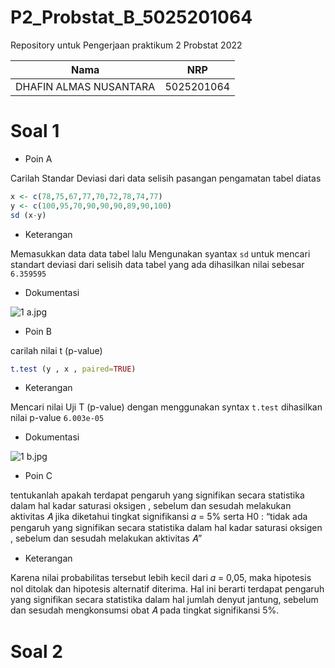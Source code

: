 # P2_Probstat_B_5025201064
Repository untuk Pengerjaan praktikum 2 Probstat 2022


| Nama | NRP |
| ------ | ------ |
| DHAFIN ALMAS NUSANTARA | 5025201064 |

# Soal 1

- Poin A

 Carilah Standar Deviasi dari data selisih pasangan pengamatan tabel diatas
 ```r
 x <- c(78,75,67,77,70,72,78,74,77)
y <- c(100,95,70,90,90,90,89,90,100)
sd (x-y)
 ```
 - Keterangan
 
 Memasukkan data data tabel lalu Mengunakan syantax `sd` untuk mencari standart deviasi dari selisih data tabel yang ada
 dihasilkan nilai sebesar `6.359595`
 
 - Dokumentasi
 
 ![1 a.jpg](https://drive.google.com/uc?export=view&id=1Wph39pJ2NwMW-_pumQUkRlcL52SWWCO5)
 
 - Poin B
 
 carilah nilai t (p-value)
 ```r
 t.test (y , x , paired=TRUE)
 ```
 - Keterangan
 
 Mencari nilai Uji T (p-value) dengan menggunakan syntax `t.test` dihasilkan nilai p-value `6.003e-05`
 
 - Dokumentasi
 
 ![1 b.jpg](https://drive.google.com/uc?export=view&id=1v3tHWFPpFRsN4lp5ipfH40psZrjMH5ug)
 
 - Poin C

tentukanlah apakah terdapat pengaruh yang signifikan secara statistika
dalam hal kadar saturasi oksigen , sebelum dan sesudah melakukan
aktivitas 𝐴 jika diketahui tingkat signifikansi 𝛼 = 5% serta H0 : “tidak ada
pengaruh yang signifikan secara statistika dalam hal kadar saturasi
oksigen , sebelum dan sesudah melakukan aktivitas 𝐴”

- Keterangan

Karena nilai probabilitas tersebut lebih kecil dari 𝛼 = 0,05, 
maka hipotesis nol ditolak dan hipotesis alternatif diterima. Hal ini berarti terdapat pengaruh 
yang signifikan secara statistika dalam hal jumlah denyut jantung, sebelum dan sesudah 
mengkonsumsi obat 𝐴 pada tingkat signifikansi 5%.

# Soal 2
 
 
